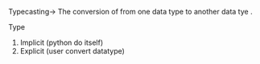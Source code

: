 Typecasting-> The conversion of from one data type to another data tye . 

Type
1) Implicit (python do itself)
2) Explicit (user convert datatype)

